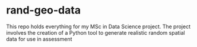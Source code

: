 # rand-geo-data
This repo holds everything for my MSc in Data Science project. The project involves the creation of a Python tool to generate realistic random spatial data for use in assessment
